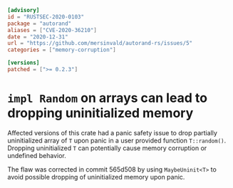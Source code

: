 ```toml
[advisory]
id = "RUSTSEC-2020-0103"
package = "autorand"
aliases = ["CVE-2020-36210"]
date = "2020-12-31"
url = "https://github.com/mersinvald/autorand-rs/issues/5"
categories = ["memory-corruption"]

[versions]
patched = [">= 0.2.3"]
```

# `impl Random` on arrays can lead to dropping uninitialized memory

Affected versions of this crate had a panic safety issue to drop partially uninitialized array of `T` upon panic in a user provided function `T::random()`. Dropping uninitialized `T` can potentially cause memory corruption or undefined behavior.

The flaw was corrected in commit 565d508 by using `MaybeUninit<T>` to avoid possible dropping of uninitialized memory upon panic.
